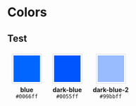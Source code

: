 # Colors

## Test

<div class="palette" style="display:inline-block;padding:5px 10px;text-align:center;">
<div style="display:inline-block;padding:3px;width:60px;height:60px;margin-bottom: 5px; border:1px solid #ddd;">
<div style="background-color:#0066ff;width:60px;height:60px"></div></div>
<div><b>blue</b></div>
<div><code>#0066ff</code></div>
</div>

<div class="palette" style="display:inline-block;padding:5px 10px;text-align:center;">
<div style="display:inline-block;padding:3px;width:60px;height:60px;margin-bottom: 5px; border:1px solid #ddd;">
<div style="background-color:#0055ff;width:60px;height:60px"></div></div>
<div><b>dark-blue</b></div>
<div><code>#0055ff</code></div>
</div>

<div class="palette" style="display:inline-block;padding:5px 10px;text-align:center;">
<div style="display:inline-block;padding:3px;width:60px;height:60px;margin-bottom: 5px; border:1px solid #ddd;">
<div style="background-color:#99bbff;width:60px;height:60px"></div></div>
<div><b>dark-blue-2</b></div>
<div><code>#99bbff</code></div>
</div>
